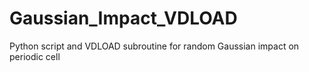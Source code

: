 # Gaussian_Impact_VDLOAD
Python script and VDLOAD subroutine for random Gaussian impact on periodic cell
